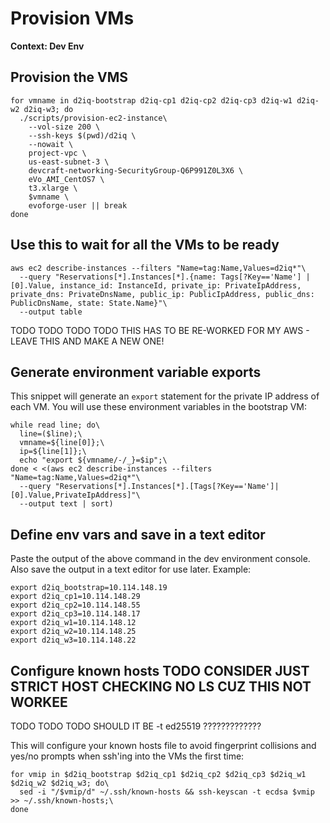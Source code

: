 # Provision VMs

**Context: Dev Env**

## Provision the VMS
```
for vmname in d2iq-bootstrap d2iq-cp1 d2iq-cp2 d2iq-cp3 d2iq-w1 d2iq-w2 d2iq-w3; do
  ./scripts/provision-ec2-instance\
    --vol-size 200 \
    --ssh-keys $(pwd)/d2iq \
    --nowait \
    project-vpc \
    us-east-subnet-3 \
    devcraft-networking-SecurityGroup-Q6P991Z0L3X6 \
    eVo_AMI_CentOS7 \
    t3.xlarge \
    $vmname \
    evoforge-user || break
done
```

## Use this to wait for all the VMs to be ready
```
aws ec2 describe-instances --filters "Name=tag:Name,Values=d2iq*"\
  --query "Reservations[*].Instances[*].{name: Tags[?Key=='Name'] | [0].Value, instance_id: InstanceId, private_ip: PrivateIpAddress, private_dns: PrivateDnsName, public_ip: PublicIpAddress, public_dns: PublicDnsName, state: State.Name}"\
  --output table
```

TODO TODO TODO TODO THIS HAS TO BE RE-WORKED FOR MY AWS - LEAVE THIS AND MAKE A NEW ONE!



## Generate environment variable exports

This snippet will generate an `export` statement for the private IP address of each  VM. You will use these environment variables in the bootstrap VM:
```
while read line; do\
  line=($line);\
  vmname=${line[0]};\
  ip=${line[1]};\
  echo "export ${vmname/-/_}=$ip";\
done < <(aws ec2 describe-instances --filters "Name=tag:Name,Values=d2iq*"\
  --query "Reservations[*].Instances[*].[Tags[?Key=='Name']| [0].Value,PrivateIpAddress]"\
  --output text | sort)
```

## Define env vars and save in a text editor

Paste the output of the above command in the dev environment console. Also save the output in a text editor for use later. Example:
```
export d2iq_bootstrap=10.114.148.19
export d2iq_cp1=10.114.148.29
export d2iq_cp2=10.114.148.55
export d2iq_cp3=10.114.148.17
export d2iq_w1=10.114.148.12
export d2iq_w2=10.114.148.25
export d2iq_w3=10.114.148.22
```

## Configure known hosts TODO CONSIDER JUST STRICT HOST CHECKING NO LS CUZ THIS NOT WORKEE

TODO TODO TODO SHOULD IT BE -t ed25519 ?????????????


This will configure your known hosts file to avoid fingerprint collisions and yes/no prompts when ssh'ing into the VMs the first time:
```
for vmip in $d2iq_bootstrap $d2iq_cp1 $d2iq_cp2 $d2iq_cp3 $d2iq_w1 $d2iq_w2 $d2iq_w3; do\
  sed -i "/$vmip/d" ~/.ssh/known-hosts && ssh-keyscan -t ecdsa $vmip >> ~/.ssh/known-hosts;\
done
```
